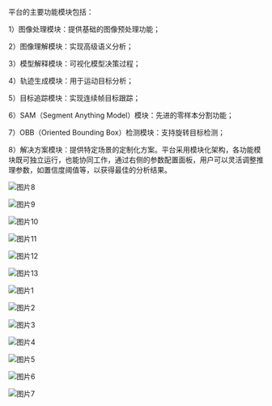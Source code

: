 平台的主要功能模块包括：  

1）图像处理模块：提供基础的图像预处理功能；  

2）图像理解模块：实现高级语义分析；  

3）模型解释模块：可视化模型决策过程；  

4）轨迹生成模块：用于运动目标分析；  

5）目标追踪模块：实现连续帧目标跟踪；  

6）SAM（Segment Anything Model）模块：先进的零样本分割功能；  

7）OBB（Oriented Bounding Box）检测模块：支持旋转目标检测；  

8）解决方案模块：提供特定场景的定制化方案。平台采用模块化架构，各功能模块既可独立运行，也能协同工作，通过右侧的参数配置面板，用户可以灵活调整推理参数，如置信度阈值等，以获得最佳的分析结果。  



![图片8](doc\图片8.jpg)


![图片9](\doc\图片9.jpg)


![图片10](\doc\图片10.png)


![图片11](\doc\图片11.jpg)

![图片12](\doc\图片12.jpg)

![图片13](\doc\图片13.png)

![图片1](\doc\图片1.png)

![图片2](\doc\图片2.jpg)

![图片3](\doc\图片3.jpg)

![图片4](\doc\图片4.jpg)

![图片5](\doc\图片5.jpg)

![图片6](\doc\图片6.png)

![图片7](\doc\图片7.jpg)